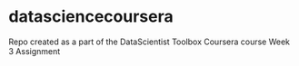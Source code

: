 # datasciencecoursera
Repo created as a part of the DataScientist Toolbox Coursera course Week 3 Assignment
